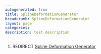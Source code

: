 ```yaml
---
autogenerated: true
title: SplineDeformationGenerator
breadcrumb: SplineDeformationGenerator
layout: page
categories: 
description: test description
---
```


1.  REDIRECT [Spline Deformation Generator](Spline_Deformation_Generator)
